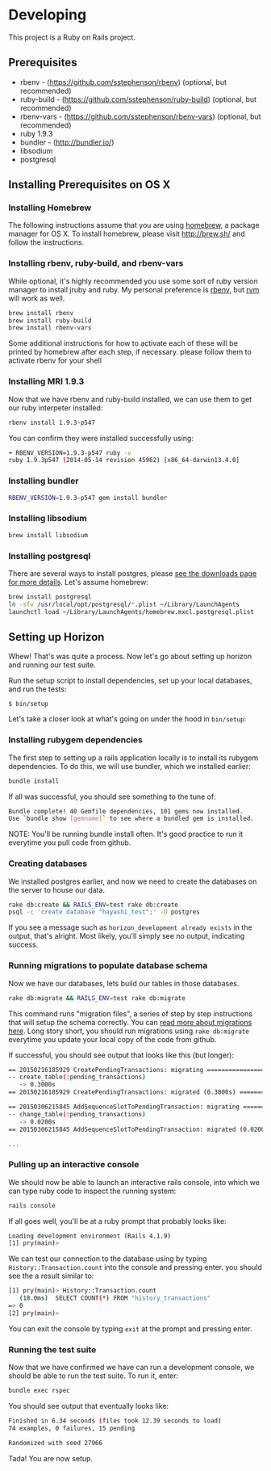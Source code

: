 # Developing

This project is a Ruby on Rails project.

## Prerequisites

- rbenv - (https://github.com/sstephenson/rbenv) (optional, but recommended)
- ruby-build - (https://github.com/sstephenson/ruby-build) (optional, but recommended)
- rbenv-vars - (https://github.com/sstephenson/rbenv-vars) (optional, but recommended)
- ruby 1.9.3
- bundler - (http://bundler.io/)
- libsodium
- postgresql

## Installing Prerequisites on OS X

### Installing Homebrew

The following instructions assume that you are using [homebrew](http://brew.sh/), a package manager for OS X.  To install homebrew, please visit http://brew.sh/ and follow the instructions.

### Installing rbenv, ruby-build, and rbenv-vars

While optional, it's highly recommended you use some sort of ruby version manager to install jruby and ruby. My personal preference is [rbenv](https://github.com/sstephenson/rbenv), but [rvm](https://rvm.io) will work as well.

```bash
brew install rbenv
brew install ruby-build
brew install rbenv-vars
```

Some additional instructions for how to activate each of these will be printed by homebrew after each step, if necessary.  please follow them to activate rbenv for your shell

###  Installing MRI 1.9.3

Now that we have rbenv and ruby-build installed, we can use them to get our ruby interpeter installed:

```bash
rbenv install 1.9.3-p547
```

You can confirm they were installed successfully using:

```bash
➜ RBENV_VERSION=1.9.3-p547 ruby -v
ruby 1.9.3p547 (2014-05-14 revision 45962) [x86_64-darwin13.4.0]
```

### Installing bundler

```bash
RBENV_VERSION=1.9.3-p547 gem install bundler
```

### Installing libsodium

```bash
brew install libsodium
```

### Installing postgresql

There are several ways to install postgres, please [see the downloads page for more details](http://www.postgresql.org/download/macosx/).  Let's assume homebrew:

```bash
brew install postgresql
ln -sfv /usr/local/opt/postgresql/*.plist ~/Library/LaunchAgents
launchctl load ~/Library/LaunchAgents/homebrew.mxcl.postgresql.plist
```

## Setting up Horizon

Whew! That's was quite a process.  Now let's go about setting up horizon and running our test suite.

Run the setup script to install dependencies, set up your local databases, and run the tests:

```
$ bin/setup
```

Let's take a closer look at what's going on under the hood in `bin/setup`:

### Installing rubygem dependencies

The first step to setting up a rails application locally is to install its rubygem dependencies.  To do this, we will use bundler, which we installed earlier:

```bash
bundle install
```

If all was successful, you should see something to the tune of:

```bash
Bundle complete! 40 Gemfile dependencies, 101 gems now installed.
Use `bundle show [gemname]` to see where a bundled gem is installed.
```

NOTE: You'll be running bundle install often.  It's good practice to run it everytime you pull code from github.

### Creating databases

We installed postgres earlier, and now we need to create the databases on the server to house our data.

```bash
rake db:create && RAILS_ENV=test rake db:create
psql -c 'create database "hayashi_test";' -U postgres
```

If you see a message such as `horizon_development already exists` in the output, that's alright.  Most likely, you'll simply see no output, indicating success.

### Running migrations to populate database schema

Now we have our databases, lets build our tables in those databases.

```bash
rake db:migrate && RAILS_ENV=test rake db:migrate
```

This command runs "migration files", a series of step by step instructions that will setup the schema correctly.  You can [read more about migrations here](http://edgeguides.rubyonrails.org/active_record_migrations.html). Long story short, you should run migrations using `rake db:migrate` everytime you update your local copy of the code from github.

If successful, you should see output that looks like this (but longer):

```bash
== 20150216185929 CreatePendingTransactions: migrating ========================
-- create_table(:pending_transactions)
   -> 0.3000s
== 20150216185929 CreatePendingTransactions: migrated (0.3000s) ===============

== 20150306215845 AddSequenceSlotToPendingTransaction: migrating ==============
-- change_table(:pending_transactions)
   -> 0.0200s
== 20150306215845 AddSequenceSlotToPendingTransaction: migrated (0.0200s) =====

...
```
### Pulling up an interactive console

We should now be able to launch an interactive rails console, into which we can type ruby code to inspect the running system:

```bash
rails console
```

If all goes well, you'll be at a ruby prompt that probably looks like:

```bash
Loading development environment (Rails 4.1.9)
[1] pry(main)>
```

We can test our connection to the database using by typing `History::Transaction.count` into the console and pressing enter.  you should see the a result similar to:

```bash
[1] pry(main)> History::Transaction.count
   (18.0ms)  SELECT COUNT(*) FROM "history_transactions"
=> 0
[2] pry(main)>
```

You can exit the console by typing `exit` at the prompt and pressing enter.

### Running the test suite

Now that we have confirmed we have can run a development console, we should be able to run the test suite.  To run it, enter:

```bash
bundle exec rspec
```

You should see output that eventually looks like:

```bash
Finished in 6.34 seconds (files took 12.39 seconds to load)
74 examples, 0 failures, 15 pending

Randomized with seed 27966
```

Tada! You are now setup.



